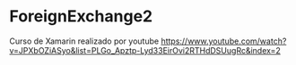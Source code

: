 # ForeignExchange2
Curso de Xamarin realizado por youtube 
https://www.youtube.com/watch?v=JPXbOZiASyo&list=PLGo_Apztp-Lyd33EirOvi2RTHdDSUugRc&index=2
